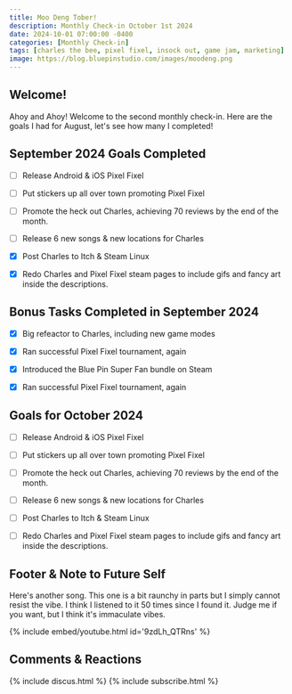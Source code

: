 ```yaml
---
title: Moo Deng Tober!
description: Monthly Check-in October 1st 2024
date: 2024-10-01 07:00:00 -0400
categories: [Monthly Check-in]
tags: [charles the bee, pixel fixel, insock out, game jam, marketing]
image: https://blog.bluepinstudio.com/images/moodeng.png
---
```


## Welcome!

Ahoy and Ahoy! Welcome to the second monthly check-in. Here are the goals I had for August, let's see how many I completed!  

## September 2024 Goals Completed
  - [ ] Release Android & iOS Pixel Fixel
  - [ ] Put stickers up all over town promoting Pixel Fixel
  - [ ] Promote the heck out Charles, achieving 70 reviews by the end of the month.
  - [ ] Release 6 new songs & new locations for Charles
  - [x] Post Charles to Itch & Steam Linux
  - [x] Redo Charles and Pixel Fixel steam pages to include gifs and fancy art inside the descriptions.


## Bonus Tasks Completed in September 2024
  - [x] Big refeactor to Charles, including new game modes
  - [x] Ran successful Pixel Fixel tournament, again
  - [x] Introduced the Blue Pin Super Fan bundle on Steam
  - [x] Ran successful Pixel Fixel tournament, again


## Goals for October 2024
  - [ ] Release Android & iOS Pixel Fixel
  - [ ] Put stickers up all over town promoting Pixel Fixel
  - [ ] Promote the heck out Charles, achieving 70 reviews by the end of the month.
  - [ ] Release 6 new songs & new locations for Charles
  - [ ] Post Charles to Itch & Steam Linux
  - [ ] Redo Charles and Pixel Fixel steam pages to include gifs and fancy art inside the descriptions.
    


## Footer & Note to Future Self
Here's another song. This one is a bit raunchy in parts but I simply cannot resist the vibe. I think I listened to it 50 times since I found it. Judge me if you want, but I think it's immaculate vibes.

{% include embed/youtube.html id='9zdLh_QTRns' %}

## Comments & Reactions

{% include discus.html %}
{% include subscribe.html %}